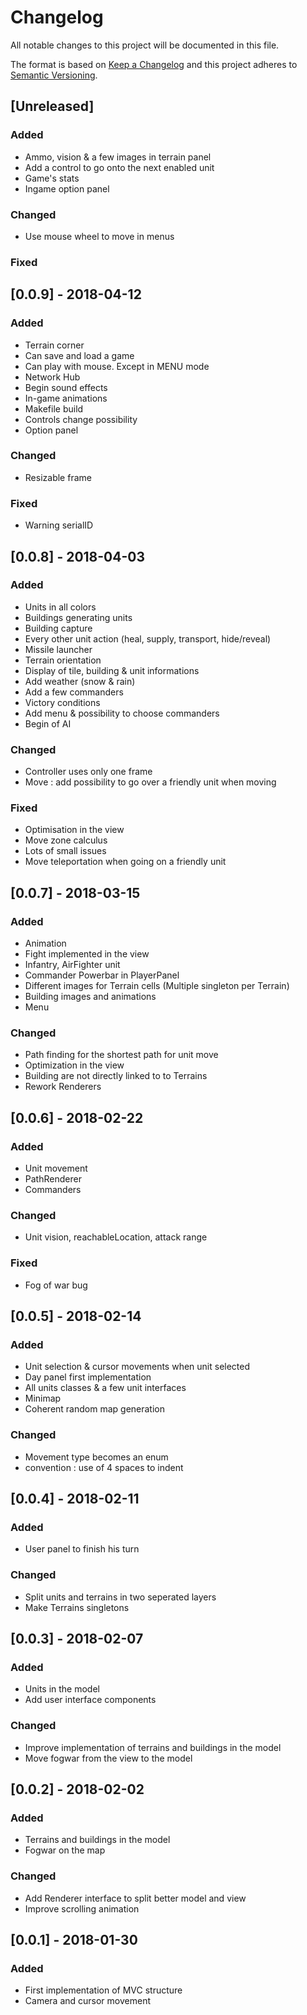 # Changelog
All notable changes to this project will be documented in this file.

The format is based on [Keep a Changelog](http://keepachangelog.com/en/1.0.0/)
and this project adheres to [Semantic Versioning](http://semver.org/spec/v2.0.0.html).

## [Unreleased]
### Added
  - Ammo, vision & a few images in terrain panel
  - Add a control to go onto the next enabled unit
  - Game's stats
  - Ingame option panel
### Changed
  - Use mouse wheel to move in menus
### Fixed

## [0.0.9] - 2018-04-12
### Added
  - Terrain corner
  - Can save and load a game 
  - Can play with mouse. Except in MENU mode
  - Network Hub
  - Begin sound effects 
  - In-game animations
  - Makefile build
  - Controls change possibility
  - Option panel
### Changed
  - Resizable frame
### Fixed
  - Warning serialID

## [0.0.8] - 2018-04-03
### Added
  - Units in all colors
  - Buildings generating units
  - Building capture
  - Every other unit action (heal, supply, transport, hide/reveal)
  - Missile launcher
  - Terrain orientation
  - Display of tile, building & unit informations
  - Add weather (snow & rain) 
  - Add a few commanders
  - Victory conditions
  - Add menu & possibility to choose commanders
  - Begin of AI
### Changed
  - Controller uses only one frame
  - Move : add possibility to go over a friendly unit when moving
### Fixed
  - Optimisation in the view
  - Move zone calculus
  - Lots of small issues
  - Move teleportation when going on a friendly unit

## [0.0.7] - 2018-03-15
### Added
  - Animation
  - Fight implemented in the view
  - Infantry, AirFighter unit
  - Commander Powerbar in PlayerPanel
  - Different images for Terrain cells (Multiple singleton per Terrain)
  - Building images and animations
  - Menu
  
### Changed
  - Path finding for the shortest path for unit move
  - Optimization in the view
  - Building are not directly linked to to Terrains
  - Rework Renderers

## [0.0.6] - 2018-02-22
### Added
  - Unit movement
  - PathRenderer
  - Commanders
### Changed
  - Unit vision, reachableLocation, attack range
### Fixed
  - Fog of war bug

## [0.0.5] - 2018-02-14
### Added
  - Unit selection & cursor movements when unit selected
  - Day panel first implementation
  - All units classes & a few unit interfaces
  - Minimap
  - Coherent random map generation
### Changed
  - Movement type becomes an enum
  - convention : use of 4 spaces to indent

## [0.0.4] - 2018-02-11
### Added
  - User panel to finish his turn
### Changed
  - Split units and terrains in two seperated layers
  - Make Terrains singletons

## [0.0.3] - 2018-02-07
### Added
  - Units in the model
  - Add user interface components
### Changed
  - Improve implementation of terrains and buildings in the model
  - Move fogwar from the view to the model


## [0.0.2] - 2018-02-02
### Added
  - Terrains and buildings in the model
  - Fogwar on the map
### Changed
  - Add Renderer interface to split better model and view
  - Improve scrolling animation

## [0.0.1] - 2018-01-30
### Added
  - First implementation of MVC structure
  - Camera and cursor movement

